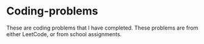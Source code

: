 # Coding-problems
These are coding problems that I have completed. These problems are from either LeetCode, or from school assignments.
